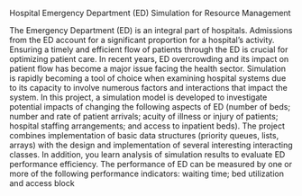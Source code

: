 Hospital Emergency Department (ED) Simulation for Resource Management

The Emergency Department (ED) is an integral part of 
hospitals. Admissions from the ED account for a 
significant proportion for a hospital’s activity. Ensuring a 
timely and efficient flow of patients through the ED is 
crucial for optimizing patient care. In recent years, ED 
overcrowding and its impact on patient flow has become a 
major issue facing the health sector. 
Simulation is rapidly becoming a tool of choice 
when examining hospital systems due to its capacity to 
involve numerous factors and interactions that impact the 
system. In this project, a simulation model is developed to 
investigate potential impacts of changing the following 
aspects of ED (number of beds; number and rate of patient 
arrivals; acuity of illness or injury of patients; hospital 
staffing arrangements; and access to inpatient beds). The
project combines implementation of basic data structures 
(priority queues, lists, arrays) with the design and
implementation of several interesting interacting classes. 
In addition, you learn analysis of simulation results to 
evaluate ED performance efficiency. The performance of 
ED can be measured by one or more of the following 
performance indicators: waiting time; bed utilization and 
access block
